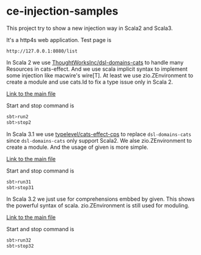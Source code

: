 # ce-injection-samples
This project try to show a new injection way in Scala2 and Scala3.

It's a http4s web application. Test page is
```
http://127.0.0.1:8080/list
```

In Scala 2 we use [ThoughtWorksInc/dsl-domains-cats](https://github.com/ThoughtWorksInc/dsl-domains-cats) to handle many Resources in cats-effect.
And we use scala implicit syntax to implement some injection like macwire's wire[T].
At least we use zio.ZEnvironment to create a module and use cats.Id to fix a type issue only in Scala 2.

[Link to the main file](./modules/scala213/src/main/scala/ce/injection/samples/mainapp/MainAppInjection.scala)


Start and stop command is
```scala
sbt>run2
sbt>stop2
```

In Scala 3.1 we use [typelevel/cats-effect-cps](https://github.com/typelevel/cats-effect-cps) to replace `dsl-domains-cats` since `dsl-domains-cats` only support Scala2.
We alse zio.ZEnvironment to create a module. And the usage of given is more simple.

[Link to the main file](./modules/scala31/src/main/scala/ce/injection/samples/mainapp/MainAppInjection.scala)

Start and stop command is
```scala
sbt>run31
sbt>stop31
```

In Scala 3.2 we just use for comprehensions embbed by given. This shows the powerful syntax of scala.
zio.ZEnvironment is still used for moduling.

[Link to the main file](./modules/scala32/src/main/scala/ce/injection/samples/mainapp/MainAppInjection.scala)

Start and stop command is
```scala
sbt>run32
sbt>stop32
```
